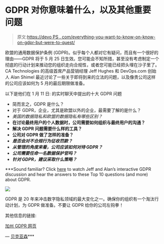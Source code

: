 # GDPR 对你意味着什么，以及其他重要问题

> 原文:[https://devo PS . com/everything-you-want-to-know-on-know-on-gdpr-but-were-to-quest/](https://devops.com/everything-you-wanted-to-know-about-gdpr-but-were-afraid-to-ask/)

欧盟的通用数据保护条例 (GDPR)。似乎每个人都对它有疑问，而且有一个很好的理由——GDPR 将于 5 月 25 日生效。您可能会不知所措，甚至没有考虑制定一个彻底的行动计划来推动您的组织走向合规性，或者您可能已经把头埋在沙子里了。CA Technologies 的高级首席产品营销经理 Jeff Hughes 和 DevOps.com 创始人 Alan Shimel 最近讨论了一些关于即将到来的立法的问题，以及像贵公司这样的公司应该如何为 5 月的最后期限做准备。

以下是他们在 1 月 11 日:
的实时聊天中提出的十大 GDPR 问题

*   简而言之，GDPR 是什么？
*   对于 GDPR，企业，尤其是欧盟以外的企业，最需要了解的是什么？
*   *美国的数据隐私和欧盟的数据隐私有哪些区别？*
*   **在讨论最终用户的个人数据时，公司需要如何组织与最终用户的沟通？**
*   **解决 GDPR 问题需要什么样的工具？**
*   **公司对 GDPR 做了怎样的准备？**
*   ***是否会对不合规行为征收罚款？***
*   ***从管理的角度来看，公司应该如何对待 GDPR？***
*   ***公司需要任命一名数据保护官吗？***
*   ***针对 GDPR，建议采取什么策略？***

***Sound familiar? Click [here](https://devops.com/webinars/gdpr-getting-ready-give-company-left-hook/?submissionGuid=ee09c8c8-86f5-4986-9909-45dafaa74e3c) to watch Jeff and Alan’s interactive GDPR discussion and hear the answers to these Top 10 questions (and more) about GDPR.

![](../Images/4d3c186b707fe32e4cd2152a610208f5.png)

GDPR 是 20 年来冲击数字隐私领域的最大变化之一。确保你的组织有一个淘汰行动计划，为 GDPR 做准备。不要让 GDPR 给你的公司左钩拳！

其他信息的链接:

[加州 GDPR 网页](https://www.ca.com/us/products/gdpr.html)

— [贝克亚森](https://devops.com/author/beckyarenson/)***